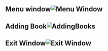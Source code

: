 ## Menu window![Menu Window](https://user-images.githubusercontent.com/83355817/161411125-2875e9d9-712d-49d9-b0f4-ad4f940c98ae.png)
## Adding Book![AddingBooks](https://user-images.githubusercontent.com/83355817/161411131-fd320d0b-dd08-4b98-a2cf-3523c9557239.png)
## Exit Window![Exit Window](https://user-images.githubusercontent.com/83355817/161411134-9cb37210-2e18-48a8-8057-ba46753b6252.png)

